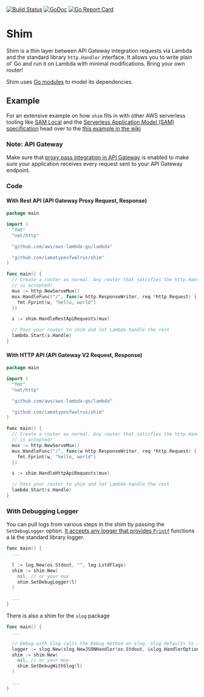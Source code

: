 [![Build Status](https://codebuild.us-west-2.amazonaws.com/badges?uuid=eyJlbmNyeXB0ZWREYXRhIjoib0UxQzQ0NXV5R0NhUUpMZHV0dmU4WS9yNG43Ynlvb3Y2WmdNZUhQYWEzMXdkMjJCNFgvUkJvSlY5aEZ6R0wyUi9Ud1B1Vll0R2FIQytpdGU3QllDUFE0PSIsIml2UGFyYW1ldGVyU3BlYyI6IlNDdzM1NmY0ZU5SWjV2aE4iLCJtYXRlcmlhbFNldFNlcmlhbCI6MX0%3D&branch=master)](https://codebuild.us-west-2.amazonaws.com/badges?uuid=eyJlbmNyeXB0ZWREYXRhIjoib0UxQzQ0NXV5R0NhUUpMZHV0dmU4WS9yNG43Ynlvb3Y2WmdNZUhQYWEzMXdkMjJCNFgvUkJvSlY5aEZ6R0wyUi9Ud1B1Vll0R2FIQytpdGU3QllDUFE0PSIsIml2UGFyYW1ldGVyU3BlYyI6IlNDdzM1NmY0ZU5SWjV2aE4iLCJtYXRlcmlhbFNldFNlcmlhbCI6MX0%3D&branch=master)
[![GoDoc](https://godoc.org/github.com/iamatypeofwalrus/shim?status.svg)](https://godoc.org/github.com/iamatypeofwalrus/shim)
[![Go Report Card](https://goreportcard.com/badge/github.com/iamatypeofwalrus/shim)](https://goreportcard.com/report/github.com/iamatypeofwalrus/shim)

# Shim
Shim is a thin layer between API Gateway integration requests via Lambda and the standard library `http.Handler` interface. It allows you to write plain ol' Go and run it on Lambda with minimal modifications. Bring your own router!

Shim uses [Go modules](https://github.com/golang/go/wiki/Modules) to model its dependencies.

## Example
For an extensive example on how `shim` fits in with other AWS serverless tooling like [SAM Local](https://github.com/awslabs/aws-sam-local) and the [Serverless Application Model (SAM) specification](https://github.com/awslabs/serverless-application-model) head over to the [this example in the wiki](https://github.com/iamatypeofwalrus/shim/wiki/Example:-AWS-Sam-Local)

### Note: API Gateway
Make sure that [proxy pass integration in API Gateway](https://docs.aws.amazon.com/apigateway/latest/developerguide/api-gateway-set-up-simple-proxy.html) is enabled to make sure your application receives every request sent to your API Gateway endpoint.

### Code
#### With Rest API (API Gateway Proxy Request, Response)
```go
package main

import (
  "fmt"
  "net/http"

  "github.com/aws/aws-lambda-go/lambda"

  "github.com/iamatypeofwalrus/shim"
)

func main() {
  // Create a router as normal. Any router that satisfies the http.Handler interface
  // is accepted!
  mux := http.NewServeMux()
  mux.HandleFunc("/", func(w http.ResponseWriter, req *http.Request) {
    fmt.Fprint(w, "hello, world")
  })

  s := shim.HandleRestApiRequests(mux)

  // Pass your router to shim and let Lambda handle the rest
  lambda.Start(s.Handle)
}
```

#### With HTTP API (API Gateway V2 Request, Response)
```go
package main

import (
  "fmt"
  "net/http"

  "github.com/aws/aws-lambda-go/lambda"

  "github.com/iamatypeofwalrus/shim"
)

func main() {
  // Create a router as normal. Any router that satisfies the http.Handler interface
  // is accepted!
  mux := http.NewServeMux()
  mux.HandleFunc("/", func(w http.ResponseWriter, req *http.Request) {
    fmt.Fprint(w, "hello, world")
  })

  s := shim.HandleHttpApiRequests(mux)

  // Pass your router to shim and let Lambda handle the rest
  lambda.Start(s.Handle)
}
```

### With Debugging Logger
You can pull logs from various steps in the shim by passing the `SetDebugLogger` option. [It accepts any logger that provides `Printf`](https://github.com/iamatypeofwalrus/shim/blob/56bb8c10bbb8e36d964551ceace772f675141ec8/log.go#L5) functions a lá the standard library logger.

```go
func main() {
  ...

  l := log.New(os.Stdout, "", log.LstdFlags)
  shim := shim.New(
    nil, // or your mux
    shim.SetDebugLogger(l)
  )

  ...
}
```

There is also a shim for the `slog` package

```go
func main() {
  ...

  // Debug with Slog calls the Debug method on slog. Slog defaults to INFO, so it needs to be set to Debug so you can see the messages
  logger := slog.New(slog.NewJSONHandler(os.Stdout, &slog.HandlerOptions{Level: slog.LevelDebug}))
  shim := shim.New(
    nil, // or your mux
    shim.SetDebugWithSlog(l)
  )

  ...
}
```
